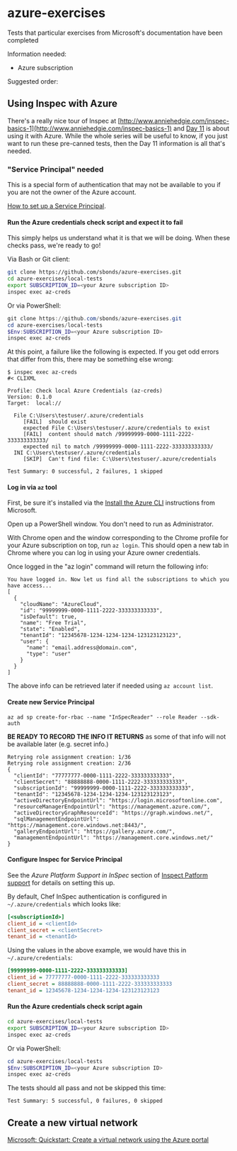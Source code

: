 # azure-exercises

Tests that particular exercises from Microsoft's documentation have been completed

Information needed:

* Azure subscription

Suggested order:

## Using Inspec with Azure

There's a really nice tour of Inspec at [http://www.anniehedgie.com/inspec-basics-1](http://www.anniehedgie.com/inspec-basics-1) and [Day 11](http://www.anniehedgie.com/inspec-basics-11) is about using it with Azure. While the whole series will be useful to know, if you just want to run these pre-canned tests, then the Day 11 information is all that's needed.

### "Service Principal" needed

This is a special form of authentication that may not be available to you if you are not the owner of the Azure account.

[How to set up a Service Principal](https://docs.microsoft.com/en-us/azure/active-directory/develop/howto-create-service-principal-portal).

#### Run the Azure credentials check script and expect it to fail

This simply helps us understand what it is that we will be doing. When these checks pass, we're ready to go!

Via Bash or Git client:

```bash
git clone https://github.com/sbonds/azure-exercises.git
cd azure-exercises/local-tests
export SUBSCRIPTION_ID=<your Azure subscription ID>
inspec exec az-creds
```

Or via PowerShell:

```powershell
git clone https://github.com/sbonds/azure-exercises.git
cd azure-exercises/local-tests
$Env:SUBSCRIPTION_ID=<your Azure subscription ID>
inspec exec az-creds
```

At this point, a failure like the following is expected. If you get odd errors that differ from this, there may be something else wrong:

```output
$ inspec exec az-creds
#< CLIXML

Profile: Check local Azure Credentials (az-creds)
Version: 0.1.0
Target:  local://

  File C:\Users\testuser/.azure/credentials
     [FAIL]  should exist
     expected File C:\Users\testuser/.azure/credentials to exist
     [FAIL]  content should match /99999999-0000-1111-2222-333333333333/
     expected nil to match /99999999-0000-1111-2222-333333333333/
  INI C:\Users\testuser/.azure/credentials
     [SKIP]  Can't find file: C:\Users\testuser/.azure/credentials

Test Summary: 0 successful, 2 failures, 1 skipped
```

#### Log in via `az` tool

First, be sure it's installed via the [Install the Azure CLI](https://docs.microsoft.com/en-us/cli/azure/install-azure-cli?view=azure-cli-latest) instructions from Microsoft.

Open up a PowerShell window. You don't need to run as Administrator.

With Chrome open and the window corresponding to the Chrome profile for your Azure subscription on top, run `az login`. This should open a new tab in Chrome where you can log in using your Azure owner credentials.

Once logged in the "az login" command will return the following info:

```text
You have logged in. Now let us find all the subscriptions to which you have access...
[
  {
    "cloudName": "AzureCloud",
    "id": "99999999-0000-1111-2222-333333333333",
    "isDefault": true,
    "name": "Free Trial",
    "state": "Enabled",
    "tenantId": "12345678-1234-1234-1234-123123123123",
    "user": {
      "name": "email.address@domain.com",
      "type": "user"
    }
  }
]
```

The above info can be retrieved later if needed using `az account list`.

#### Create new Service Principal

```az
az ad sp create-for-rbac --name "InSpecReader" --role Reader --sdk-auth
```

**BE READY TO RECORD THE INFO IT RETURNS** as some of that info will not be available later (e.g. secret info.)

```text
Retrying role assignment creation: 1/36
Retrying role assignment creation: 2/36
{
  "clientId": "77777777-0000-1111-2222-333333333333",
  "clientSecret": "88888888-0000-1111-2222-333333333333",
  "subscriptionId": "99999999-0000-1111-2222-333333333333",
  "tenantId": "12345678-1234-1234-1234-123123123123",
  "activeDirectoryEndpointUrl": "https://login.microsoftonline.com",
  "resourceManagerEndpointUrl": "https://management.azure.com/",
  "activeDirectoryGraphResourceId": "https://graph.windows.net/",
  "sqlManagementEndpointUrl": "https://management.core.windows.net:8443/",
  "galleryEndpointUrl": "https://gallery.azure.com/",
  "managementEndpointUrl": "https://management.core.windows.net/"
}
```

#### Configure Inspec for Service Principal

See the *Azure Platform Support in InSpec* section of [Inspect Patform support](https://www.inspec.io/docs/reference/platforms/) for details on setting this up.

By default, Chef InSpec authentication is configured in `~/.azure/credentials` which looks like:

```ini
[<subscriptionId>]
client_id = <clientId>
client_secret = <clientSecret>
tenant_id = <tenantId>
```

Using the values in the above example, we would have this in `~/.azure/credentials`:

```ini
[99999999-0000-1111-2222-333333333333]
client_id = 77777777-0000-1111-2222-333333333333
client_secret = 88888888-0000-1111-2222-333333333333
tenant_id = 12345678-1234-1234-1234-123123123123
```

#### Run the Azure credentials check script again

```bash
cd azure-exercises/local-tests
export SUBSCRIPTION_ID=<your Azure subscription ID>
inspec exec az-creds
```

Or via PowerShell:

```powershell
cd azure-exercises/local-tests
$Env:SUBSCRIPTION_ID=<your Azure subscription ID>
inspec exec az-creds
```

The tests should all pass and not be skipped this time:

```output
Test Summary: 5 successful, 0 failures, 0 skipped
```

## Create a new virtual network

[Microsoft: Quickstart: Create a virtual network using the Azure portal](https://docs.microsoft.com/en-us/azure/virtual-network/quick-create-portal)
